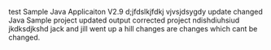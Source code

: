 test
Sample Java Applicaiton V2.9
d;jfdslkjfdkj
vjvsjdsygdy
update
changed Java
Sample project
updated output
corrected project
ndishdiuhsiud
jkdksdjkshd
jack and jill
went up a hill
changes are changes which cant be changed.
